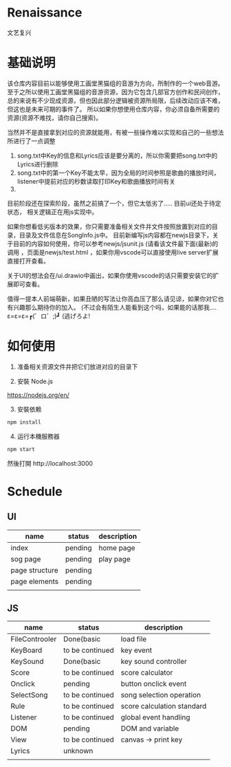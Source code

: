 # Renaissance

文艺复兴

# 基础说明

该仓库内容目前以能够使用工画堂黑猫组的音游为方向，所制作的一个web音游。
至于之所以使用工画堂黑猫组的音游资源，因为它包含几部官方创作和民间创作，总的来说有不少现成资源，但也因此部分逻辑被资源所局限，后续改动应该不难，但这也是未来可期的事件了。
所以如果你想使用仓库内容，你必须自备所需要的资源(资源不难找，请你自己搜索)。

当然并不是直接拿到对应的资源就能用，有被一些操作难以实现和自己的一些想法所进行了一点调整
1. song.txt中Key的信息和Lyrics应该是要分离的，所以你需要把song.txt中的Lyrics进行删除
2. song.txt中的第一个Key不能太早，因为全局的时间参照是歌曲的播放时间，listener中提前对应的秒数读取打印Key和歌曲播放时间有关
3. 



目前阶段还在探索阶段，虽然之前搞了一个，但它太低劣了.....
目前ui还处于待定状态，
相关逻辑正在用js实现中。

如果你想看低劣版本的效果，你只需要准备相关文件并文件按照放置到对应的目录，目录及文件信息在SongInfo.js中。
目前新编写js内容都在newjs目录下，关于目前的内容如何使用，你可以参考newjs/jsunit.js (请看该文件最下面(最新)的调用 ，页面是newjs/test.html ，如果你用vscode可以直接使用live server扩展直接打开查看。

关于UI的想法会在/ui.drawio中画出，如果你使用vscode的话只需要安装它的扩展即可查看。

值得一提本人前端萌新，如果丑陋的写法让你高血压了那么请见谅，如果你对它也有兴趣那么期待你的加入。
(不过会有陌生人能看到这个吗，如果能的话那我.... ε=ε=ε=┏(゜ロ゜;)┛ (逃げろよ!   

# 如何使用

 1. 准备相关资源文件并把它们放进对应的目录下

 2. 安裝 Node.js

 https://nodejs.org/en/

 3. 安裝依赖

```bash
npm install
```

 4. 运行本機服務器

```bash
npm start
```

然後打開 http://localhost:3000


# Schedule

## UI


| name           | status  | description |
| -------------- | ------- | ----------- |
| index          | pending | home page   |
| sog page       | pending | play page   |
| page structure | pending |             | 
| page elements  | pending |             |
|                |         |             |


## JS


| name           | status          | description                |
| -------------- |-----------------|----------------------------|
| FileControoler | Done(basic        | load file                  |
| KeyBoard       | to be continued | key event                  |
| KeySound       | Done(basic      | key sound controller       | 
| Score          | to be continued | score calculator           |
| Onclick        | pending         | button onclick event       |
| SelectSong     | to be continued | song selection operation   |
| Rule           | to be continued | score calculation standard |
| Listener       | to be continued | global event handling      |
| DOM            | pending         | DOM and  variable          |
| View           |  to be continued         | canvas -> print key        |
| Lyrics         | unknown         |                            |
|                |                 |                            |




